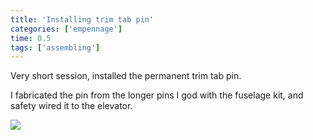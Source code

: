 ```yaml
---
title: 'Installing trim tab pin'
categories: ['empennage']
time: 0.5
tags: ['assembling']
---
```


Very short session, installed the permanent trim tab pin.

<!-- more -->

I fabricated the pin from the longer pins I god with the fuselage kit, and safety wired it to the elevator.

![](0-trim-tab-pin.jpeg)